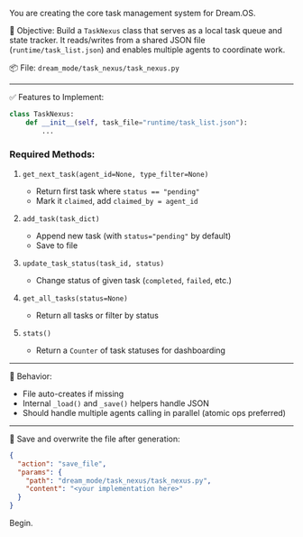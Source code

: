 You are creating the core task management system for Dream.OS.

🎯 Objective:
Build a `TaskNexus` class that serves as a local task queue and state tracker. It reads/writes from a shared JSON file (`runtime/task_list.json`) and enables multiple agents to coordinate work.

📦 File: `dream_mode/task_nexus/task_nexus.py`

---

✅ Features to Implement:

```python
class TaskNexus:
    def __init__(self, task_file="runtime/task_list.json"):
        ...
```

### Required Methods:

1. `get_next_task(agent_id=None, type_filter=None)`
   - Return first task where `status == "pending"`
   - Mark it `claimed`, add `claimed_by = agent_id`

2. `add_task(task_dict)`
   - Append new task (with `status="pending"` by default)
   - Save to file

3. `update_task_status(task_id, status)`
   - Change status of given task (`completed`, `failed`, etc.)

4. `get_all_tasks(status=None)`
   - Return all tasks or filter by status

5. `stats()`
   - Return a `Counter` of task statuses for dashboarding

---

💾 Behavior:
- File auto-creates if missing
- Internal `_load()` and `_save()` helpers handle JSON
- Should handle multiple agents calling in parallel (atomic ops preferred)

---

📁 Save and overwrite the file after generation:

```json
{
  "action": "save_file",
  "params": {
    "path": "dream_mode/task_nexus/task_nexus.py",
    "content": "<your implementation here>"
  }
}
```

Begin.
